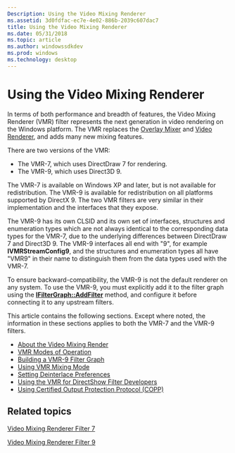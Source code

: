 ```yaml
---
Description: Using the Video Mixing Renderer
ms.assetid: 3d0fdfac-ec7e-4e02-886b-2039c607dac7
title: Using the Video Mixing Renderer
ms.date: 05/31/2018
ms.topic: article
ms.author: windowssdkdev
ms.prod: windows
ms.technology: desktop
---
```


# Using the Video Mixing Renderer

In terms of both performance and breadth of features, the Video Mixing Renderer (VMR) filter represents the next generation in video rendering on the Windows platform. The VMR replaces the [Overlay Mixer](overlay-mixer-filter.md) and [Video Renderer](video-renderer-filter.md), and adds many new mixing features.

There are two versions of the VMR:

-   The VMR-7, which uses DirectDraw 7 for rendering.
-   The VMR-9, which uses Direct3D 9.

The VMR-7 is available on Windows XP and later, but is not available for redistribution. The VMR-9 is available for redistribution on all platforms supported by DirectX 9. The two VMR filters are very similar in their implementation and the interfaces that they expose.

The VMR-9 has its own CLSID and its own set of interfaces, structures and enumeration types which are not always identical to the corresponding data types for the VMR-7, due to the underlying differences between DirectDraw 7 and Direct3D 9. The VMR-9 interfaces all end with "9", for example **IVMRStreamConfig9**, and the structures and enumeration types all have "VMR9" in their name to distinguish them from the data types used with the VMR-7.

To ensure backward-compatibility, the VMR-9 is not the default renderer on any system. To use the VMR-9, you must explicitly add it to the filter graph using the [**IFilterGraph::AddFilter**](/windows/win32/Strmif/nf-strmif-ifiltergraph-addfilter?branch=master) method, and configure it before connecting it to any upstream filters.

This article contains the following sections. Except where noted, the information in these sections applies to both the VMR-7 and the VMR-9 filters.

-   [About the Video Mixing Render](about-the-video-mixing-render.md)
-   [VMR Modes of Operation](vmr-modes-of-operation.md)
-   [Building a VMR-9 Filter Graph](building-a-vmr-9-filter-graph.md)
-   [Using VMR Mixing Mode](using-vmr-mixing-mode.md)
-   [Setting Deinterlace Preferences](setting-deinterlace-preferences.md)
-   [Using the VMR for DirectShow Filter Developers](using-the-vmr-for-directshow-filter-developers.md)
-   [Using Certified Output Protection Protocol (COPP)](using-certified-output-protection-protocol--copp.md)

## Related topics

<dl> <dt>

[Video Mixing Renderer Filter 7](video-mixing-renderer-filter-7.md)
</dt> <dt>

[Video Mixing Renderer Filter 9](video-mixing-renderer-filter-9.md)
</dt> </dl>

 

 



